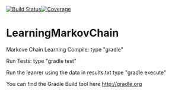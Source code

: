 [![Build Status](https://travis-ci.org/guluchen/LearningMarkovChain.svg?branch=master)](https://travis-ci.org/guluchen/LearningMarkovChain)[![Coverage](https://codecov.io/gh/guluchen/LearningMarkovChain/graph/badge.svg)](https://codecov.io/gh/guluchen/LearningMarkovChain)



# LearningMarkovChain
Markove Chain Learning
Compile:
type "gradle"

Run Tests:
type "gradle test"

Run the leanrer using the data in results.txt
type "gradle execute"

You can find the Gradle Build tool here http://gradle.org

